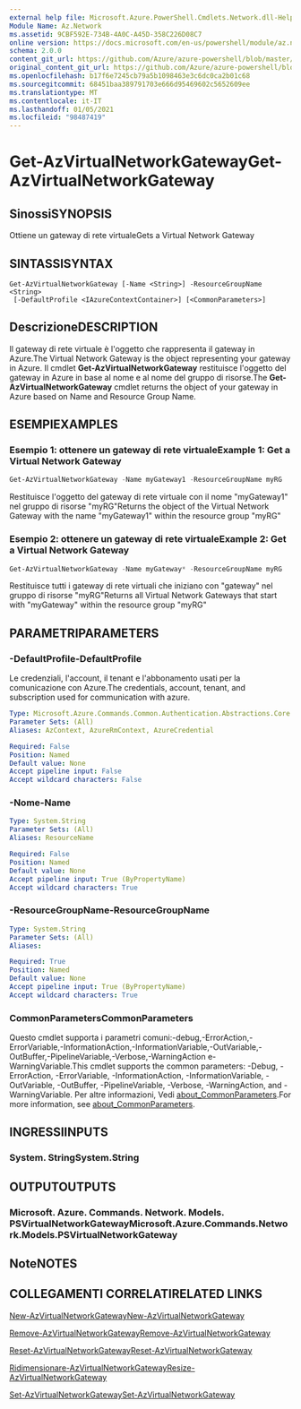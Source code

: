 ```yaml
---
external help file: Microsoft.Azure.PowerShell.Cmdlets.Network.dll-Help.xml
Module Name: Az.Network
ms.assetid: 9CBF592E-734B-4A0C-A45D-358C226D08C7
online version: https://docs.microsoft.com/en-us/powershell/module/az.network/get-azvirtualnetworkgateway
schema: 2.0.0
content_git_url: https://github.com/Azure/azure-powershell/blob/master/src/Network/Network/help/Get-AzVirtualNetworkGateway.md
original_content_git_url: https://github.com/Azure/azure-powershell/blob/master/src/Network/Network/help/Get-AzVirtualNetworkGateway.md
ms.openlocfilehash: b17f6e7245cb79a5b1098463e3c6dc0ca2b01c68
ms.sourcegitcommit: 68451baa389791703e666d95469602c5652609ee
ms.translationtype: MT
ms.contentlocale: it-IT
ms.lasthandoff: 01/05/2021
ms.locfileid: "98487419"
---
```

# <span data-ttu-id="6a1cf-101">Get-AzVirtualNetworkGateway</span><span class="sxs-lookup"><span data-stu-id="6a1cf-101">Get-AzVirtualNetworkGateway</span></span>

## <span data-ttu-id="6a1cf-102">Sinossi</span><span class="sxs-lookup"><span data-stu-id="6a1cf-102">SYNOPSIS</span></span>
<span data-ttu-id="6a1cf-103">Ottiene un gateway di rete virtuale</span><span class="sxs-lookup"><span data-stu-id="6a1cf-103">Gets a Virtual Network Gateway</span></span>

## <span data-ttu-id="6a1cf-104">SINTASSI</span><span class="sxs-lookup"><span data-stu-id="6a1cf-104">SYNTAX</span></span>

```
Get-AzVirtualNetworkGateway [-Name <String>] -ResourceGroupName <String>
 [-DefaultProfile <IAzureContextContainer>] [<CommonParameters>]
```

## <span data-ttu-id="6a1cf-105">Descrizione</span><span class="sxs-lookup"><span data-stu-id="6a1cf-105">DESCRIPTION</span></span>
<span data-ttu-id="6a1cf-106">Il gateway di rete virtuale è l'oggetto che rappresenta il gateway in Azure.</span><span class="sxs-lookup"><span data-stu-id="6a1cf-106">The Virtual Network Gateway is the object representing your gateway in Azure.</span></span>
<span data-ttu-id="6a1cf-107">Il cmdlet **Get-AzVirtualNetworkGateway** restituisce l'oggetto del gateway in Azure in base al nome e al nome del gruppo di risorse.</span><span class="sxs-lookup"><span data-stu-id="6a1cf-107">The **Get-AzVirtualNetworkGateway** cmdlet returns the object of your gateway in Azure based on Name and Resource Group Name.</span></span>

## <span data-ttu-id="6a1cf-108">ESEMPI</span><span class="sxs-lookup"><span data-stu-id="6a1cf-108">EXAMPLES</span></span>

### <span data-ttu-id="6a1cf-109">Esempio 1: ottenere un gateway di rete virtuale</span><span class="sxs-lookup"><span data-stu-id="6a1cf-109">Example 1: Get a Virtual Network Gateway</span></span>
```powershell
Get-AzVirtualNetworkGateway -Name myGateway1 -ResourceGroupName myRG
```

<span data-ttu-id="6a1cf-110">Restituisce l'oggetto del gateway di rete virtuale con il nome "myGateway1" nel gruppo di risorse "myRG"</span><span class="sxs-lookup"><span data-stu-id="6a1cf-110">Returns the object of the Virtual Network Gateway with the name "myGateway1" within the resource group "myRG"</span></span>

### <span data-ttu-id="6a1cf-111">Esempio 2: ottenere un gateway di rete virtuale</span><span class="sxs-lookup"><span data-stu-id="6a1cf-111">Example 2: Get a Virtual Network Gateway</span></span>
```powershell
Get-AzVirtualNetworkGateway -Name myGateway* -ResourceGroupName myRG
```

<span data-ttu-id="6a1cf-112">Restituisce tutti i gateway di rete virtuali che iniziano con "gateway" nel gruppo di risorse "myRG"</span><span class="sxs-lookup"><span data-stu-id="6a1cf-112">Returns all Virtual Network Gateways that start with "myGateway" within the resource group "myRG"</span></span>

## <span data-ttu-id="6a1cf-113">PARAMETRI</span><span class="sxs-lookup"><span data-stu-id="6a1cf-113">PARAMETERS</span></span>

### <span data-ttu-id="6a1cf-114">-DefaultProfile</span><span class="sxs-lookup"><span data-stu-id="6a1cf-114">-DefaultProfile</span></span>
<span data-ttu-id="6a1cf-115">Le credenziali, l'account, il tenant e l'abbonamento usati per la comunicazione con Azure.</span><span class="sxs-lookup"><span data-stu-id="6a1cf-115">The credentials, account, tenant, and subscription used for communication with azure.</span></span>

```yaml
Type: Microsoft.Azure.Commands.Common.Authentication.Abstractions.Core.IAzureContextContainer
Parameter Sets: (All)
Aliases: AzContext, AzureRmContext, AzureCredential

Required: False
Position: Named
Default value: None
Accept pipeline input: False
Accept wildcard characters: False
```

### <span data-ttu-id="6a1cf-116">-Nome</span><span class="sxs-lookup"><span data-stu-id="6a1cf-116">-Name</span></span>
```yaml
Type: System.String
Parameter Sets: (All)
Aliases: ResourceName

Required: False
Position: Named
Default value: None
Accept pipeline input: True (ByPropertyName)
Accept wildcard characters: True
```

### <span data-ttu-id="6a1cf-117">-ResourceGroupName</span><span class="sxs-lookup"><span data-stu-id="6a1cf-117">-ResourceGroupName</span></span>
```yaml
Type: System.String
Parameter Sets: (All)
Aliases:

Required: True
Position: Named
Default value: None
Accept pipeline input: True (ByPropertyName)
Accept wildcard characters: True
```

### <span data-ttu-id="6a1cf-118">CommonParameters</span><span class="sxs-lookup"><span data-stu-id="6a1cf-118">CommonParameters</span></span>
<span data-ttu-id="6a1cf-119">Questo cmdlet supporta i parametri comuni:-debug,-ErrorAction,-ErrorVariable,-InformationAction,-InformationVariable,-OutVariable,-OutBuffer,-PipelineVariable,-Verbose,-WarningAction e-WarningVariable.</span><span class="sxs-lookup"><span data-stu-id="6a1cf-119">This cmdlet supports the common parameters: -Debug, -ErrorAction, -ErrorVariable, -InformationAction, -InformationVariable, -OutVariable, -OutBuffer, -PipelineVariable, -Verbose, -WarningAction, and -WarningVariable.</span></span> <span data-ttu-id="6a1cf-120">Per altre informazioni, Vedi [about_CommonParameters](http://go.microsoft.com/fwlink/?LinkID=113216).</span><span class="sxs-lookup"><span data-stu-id="6a1cf-120">For more information, see [about_CommonParameters](http://go.microsoft.com/fwlink/?LinkID=113216).</span></span>

## <span data-ttu-id="6a1cf-121">INGRESSI</span><span class="sxs-lookup"><span data-stu-id="6a1cf-121">INPUTS</span></span>

### <span data-ttu-id="6a1cf-122">System. String</span><span class="sxs-lookup"><span data-stu-id="6a1cf-122">System.String</span></span>

## <span data-ttu-id="6a1cf-123">OUTPUT</span><span class="sxs-lookup"><span data-stu-id="6a1cf-123">OUTPUTS</span></span>

### <span data-ttu-id="6a1cf-124">Microsoft. Azure. Commands. Network. Models. PSVirtualNetworkGateway</span><span class="sxs-lookup"><span data-stu-id="6a1cf-124">Microsoft.Azure.Commands.Network.Models.PSVirtualNetworkGateway</span></span>

## <span data-ttu-id="6a1cf-125">Note</span><span class="sxs-lookup"><span data-stu-id="6a1cf-125">NOTES</span></span>

## <span data-ttu-id="6a1cf-126">COLLEGAMENTI CORRELATI</span><span class="sxs-lookup"><span data-stu-id="6a1cf-126">RELATED LINKS</span></span>

[<span data-ttu-id="6a1cf-127">New-AzVirtualNetworkGateway</span><span class="sxs-lookup"><span data-stu-id="6a1cf-127">New-AzVirtualNetworkGateway</span></span>](./New-AzVirtualNetworkGateway.md)

[<span data-ttu-id="6a1cf-128">Remove-AzVirtualNetworkGateway</span><span class="sxs-lookup"><span data-stu-id="6a1cf-128">Remove-AzVirtualNetworkGateway</span></span>](./Remove-AzVirtualNetworkGateway.md)

[<span data-ttu-id="6a1cf-129">Reset-AzVirtualNetworkGateway</span><span class="sxs-lookup"><span data-stu-id="6a1cf-129">Reset-AzVirtualNetworkGateway</span></span>](./Reset-AzVirtualNetworkGateway.md)

[<span data-ttu-id="6a1cf-130">Ridimensionare-AzVirtualNetworkGateway</span><span class="sxs-lookup"><span data-stu-id="6a1cf-130">Resize-AzVirtualNetworkGateway</span></span>](./Resize-AzVirtualNetworkGateway.md)

[<span data-ttu-id="6a1cf-131">Set-AzVirtualNetworkGateway</span><span class="sxs-lookup"><span data-stu-id="6a1cf-131">Set-AzVirtualNetworkGateway</span></span>](./Set-AzVirtualNetworkGateway.md)
